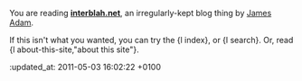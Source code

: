 <p>You are reading <strong><a href="/">interblah.net</a></strong>,
an irregularly-kept blog thing by <a href="http://lazyatom.com">James Adam</a>.</p>

If this isn't what you wanted, you can try the {l index}, or {l search}. Or, read {l about-this-site,"about this site"}.

:updated_at: 2011-05-03 16:02:22 +0100
